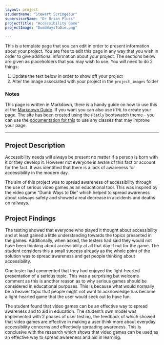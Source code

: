 ```yaml
---
layout: project
studentName: "Stewart Scrimgeour"
supervisorName: "Dr Brian Pluss"
projectTitle: "Accessibility Game"
projectImage: "DumbWaysToDie.png"

---
```


This is a template page that you can edit in order to present information about your project. You are free to edit this page in any way that you wish in order to give additional information about your project. The sections below are given as placeholders that you may wish to use. You will need to do 2 things:

1. Update the text below in order to show off your project
2. Alter the image associated with your project in the `project_images` folder

### Notes
This page is written in Markdown, there is a handy guide on how to use this at the [Markdown Guide](https://www.markdownguide.org/cheat-sheet/). If you want you can also use `HTML` to create your page. The site has been created using the `Flatly` bootswatch theme - you can use the [documentation for this](https://bootswatch.com/flatly/) to use any classes that may improve your page.

<hr>

## Project Description
Accessibility needs will always be present no matter if a person is born with it or they develop it. However not everyone is aware of this fact or account for the fact. It was identified that there is a lack of awareness for accessibility in the modern day.

The aim of this project was to spread awareness of accessibility through the use of serious video games as an educational tool. This was inspired by the video game “Dumb Ways to Die” which helped to spread awareness about railways safety and showed a real decrease in accidents and deaths on railways.

## Project Findings
The testing showed that everyone who played it thought about accessibility and at least gained a little understanding towards the topics presented in the games. Additionally, when asked, the testers had said they would not have been thinking about accessibility at all that day if not for the game. The student considers this a small success already as the whole point of the solution was to spread awareness and get people thinking about accessibility.

One tester had commented that they had enjoyed the light-hearted presentation of a serious topic. This was a surprising but welcome comment as this is another reason as to why serious games should be considered in educational purposes. This is because what would normally be a heavier topic that people might not want to acknowledge has become a light-hearted game that the user would seek out to have fun.

The student found that video games can be an effective way to spread awareness and to aid in education. The student’s own model was implemented with 2 phases of user testing, the feedback of which showed that video games are effective in making a user think more about everyday accessibility concerns and effectively spreading awareness. This is conclusive with the research which shows that video games can be used as an effective way to spread awareness and aid in learning.